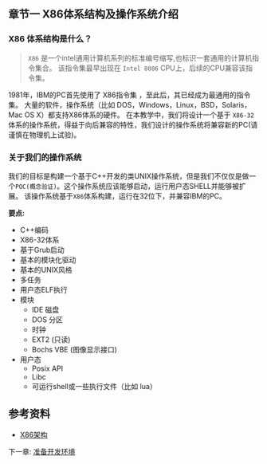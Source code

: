 ## 章节一 X86体系结构及操作系统介绍

### X86 体系结构是什么？

> `X86` 是一个intel通用计算机系列的标准编号缩写,也标识一套通用的计算机指令集合。 该指令集最早出现在 `Intel 8086` CPU上，后续的CPU兼容该指令集。

1981年，IBM的PC首先使用了 X86指令集 ，至此后，其已经成为最通用的指令集。 大量的软件，操作系统（比如 DOS，Windows，Linux，BSD，Solaris，Mac OS X）都支持X86体系的硬件。
在本教学中，我们将设计一个基于 `X86-32` 体系的操作系统，得益于向后兼容的特性，我们设计的操作系统将兼容新的PC(请谨慎在物理机上试验)。

### 关于我们的操作系统

我们的目标是构建一个基于C++开发的类UNIX操作系统，但是我们不仅仅是做一个`POC(概念验证)`。这个操作系统应该能够启动，运行用户态SHELL并能够被扩展。
该操作系统基于`X86`体系构建，运行在32位下，并兼容IBM的PC。

**要点:**
* C++编码
* X86-32体系
* 基于Grub启动
* 基本的模块化驱动
* 基本的UNIX风格
* 多任务
* 用户态ELF执行
* 模块
	* IDE 磁盘
	* DOS 分区
	* 时钟
	* EXT2 (只读)
	* Bochs VBE (图像显示接口)
* 用户态
	* Posix API
	* Libc
	* 可运行shell或一些执行文件（比如 lua）

## 参考资料
* [X86架构](http://baike.baidu.com/link?url=S6VXX4KQpo9U56AQe7BM8Ku-tKobnOQh47I_MfmwD3vf4ahK0XpeB9BCsyHSZLV1S7Ct1PfQGjO09agAYVkcaq)


下一章: [准备开发环境](../Chapter-2/README.md/) 
